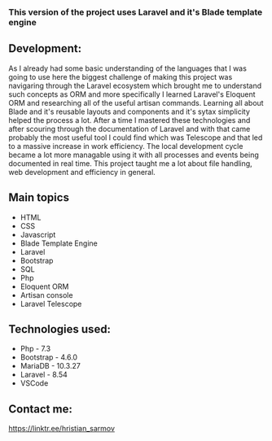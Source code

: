 ### This version of the project uses Laravel and it's Blade template engine

## Development: 

As I already had some basic understanding of the languages that I was going to use here the biggest challenge
of making this project was navigaring through the Laravel ecosystem which brought me to understand such concepts as 
ORM and more specifically I learned Laravel's Eloquent ORM and researching all of the useful artisan commands.
Learning all about Blade and it's reusable layouts and components and it's sytax simplicity helped the process a lot. 
After a time I mastered these technologies and after scouring through the documentation of Laravel and with that 
came probably the most useful tool I could find which was Telescope and that led to a massive increase in work efficiency.
The local development cycle became a lot more managable using it with all processes and events being documented in real time. 
This project taught me a lot about file handling, web development and efficiency in general.

## Main topics

 - HTML
 - CSS
 - Javascript
 - Blade Template Engine
 - Laravel
 - Bootstrap
 - SQL
 - Php
 - Eloquent ORM
 - Artisan console
 - Laravel Telescope


## Technologies used: 

 - Php - 7.3
 - Bootstrap - 4.6.0
 - MariaDB - 10.3.27
 - Laravel - 8.54
 - VSCode

## Contact me:

https://linktr.ee/hristian_sarmov
